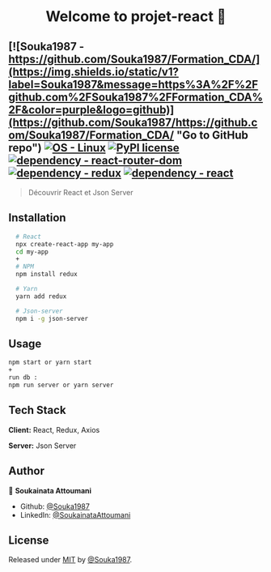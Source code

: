 <h1 align="center">Welcome to  projet-react 👋</h1>

[![Souka1987 - https://github.com/Souka1987/Formation_CDA/](https://img.shields.io/static/v1?label=Souka1987&message=https%3A%2F%2Fgithub.com%2FSouka1987%2FFormation_CDA%2F&color=purple&logo=github)](https://github.com/Souka1987/https://github.com/Souka1987/Formation_CDA/ "Go to GitHub repo")
[![OS - Linux](https://img.shields.io/badge/OS-Linux-blue?logo=linux&logoColor=white)](https://www.linux.org/ "Go to Linux homepage")
[![PyPI license](https://img.shields.io/pypi/l/ansicolortags.svg)](https://pypi.python.org/pypi/ansicolortags/)
[![dependency - react-router-dom](https://img.shields.io/badge/dependency-react--router--dom-blue)](https://www.npmjs.com/package/react-router-dom)
[![dependency - redux](https://img.shields.io/badge/dependency-redux-blue)](https://www.npmjs.com/package/redux)
[![dependency - react](https://img.shields.io/badge/dependency-react-blue)](https://www.npmjs.com/package/react)
----------------------------------------


> Découvrir React et Json Server

## Installation

```bash
  # React
  npx create-react-app my-app
  cd my-app
  +
  # NPM
  npm install redux

  # Yarn
  yarn add redux

  # Json-server
  npm i -g json-server
```

## Usage

```bash
npm start or yarn start
+
run db :
npm run server or yarn server
```

## Tech Stack

**Client:** React, Redux, Axios

**Server:** Json Server


## Author

👤 **Soukainata Attoumani**

* Github: [@Souka1987](https://github.com/Souka1987)
* LinkedIn: [@SoukainataAttoumani](https://www.linkedin.com/in/soukainata-attoumani-39131b13b/)


## License

Released under [MIT](/LICENSE) by [@Souka1987](https://github.com/Souka1987).

